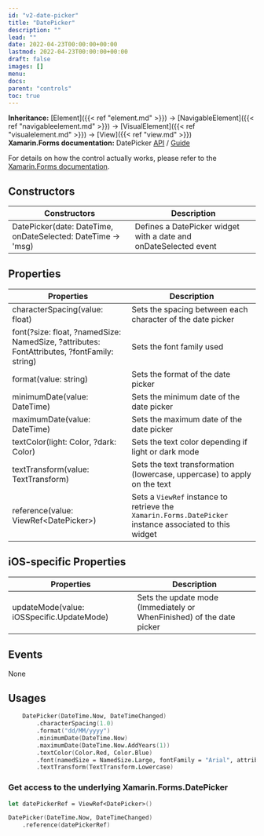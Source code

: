 ```yaml
---
id: "v2-date-picker"
title: "DatePicker"
description: ""
lead: ""
date: 2022-04-23T00:00:00+00:00
lastmod: 2022-04-23T00:00:00+00:00
draft: false
images: []
menu:
docs:
parent: "controls"
toc: true
---
```


**Inheritance:** [Element]({{< ref "element.md" >}}) -> [NavigableElement]({{< ref "navigableelement.md" >}}) -> [VisualElement]({{< ref "visualelement.md" >}}) -> [View]({{< ref "view.md" >}})  
**Xamarin.Forms documentation:** DatePicker [API](https://docs.microsoft.com/en-us/dotnet/api/xamarin.forms.datepicker) / [Guide](https://docs.microsoft.com/en-us/xamarin/xamarin-forms/user-interface/datepicker)

For details on how the control actually works, please refer to the [Xamarin.Forms documentation](https://docs.microsoft.com/en-us/xamarin/xamarin-forms/user-interface/datepicker).

## Constructors
| Constructors | Description |
|--|--|
| DatePicker(date: DateTime, onDateSelected: DateTime -> 'msg) | Defines a DatePicker widget with a date and onDateSelected event |

## Properties
| Properties | Description |
|--|--|
| characterSpacing(value: float) | Sets the spacing between each character of the date picker |
| font(?size: float, ?namedSize: NamedSize, ?attributes: FontAttributes, ?fontFamily: string) | Sets the font family used |
| format(value: string) | Sets the format of the date picker |
| minimumDate(value: DateTime) | Sets the minimum date of the date picker |
| maximumDate(value: DateTime) | Sets the maximum date of the date picker |
| textColor(light: Color, ?dark: Color) | Sets the text color depending if light or dark mode |
| textTransform(value: TextTransform) | Sets the text transformation (lowercase, uppercase) to apply on the text |
| reference(value: ViewRef&lt;DatePicker&gt;) | Sets a `ViewRef` instance to retrieve the `Xamarin.Forms.DatePicker` instance associated to this widget |

## iOS-specific Properties
| Properties | Description |
|--|--|
| updateMode(value: iOSSpecific.UpdateMode) | Sets the update mode (Immediately or WhenFinished) of the date picker |

## Events

None

## Usages

```fs
    DatePicker(DateTime.Now, DateTimeChanged)
        .characterSpacing(1.0)
        .format("dd/MM/yyyy")
        .minimumDate(DateTime.Now)
        .maximumDate(DateTime.Now.AddYears(1))
        .textColor(Color.Red, Color.Blue)
        .font(namedSize = NamedSize.Large, fontFamily = "Arial", attributes = FontAttributes.Bold)
        .textTransform(TextTransform.Lowercase)
```

### Get access to the underlying Xamarin.Forms.DatePicker

```fs
let datePickerRef = ViewRef<DatePicker>()

DatePicker(DateTime.Now, DateTimeChanged)
    .reference(datePickerRef)
```
